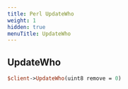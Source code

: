 ```yaml
---
title: Perl UpdateWho
weight: 1
hidden: true
menuTitle: UpdateWho
---
```

## UpdateWho
```perl
$client->UpdateWho(uint8 remove = 0)
```